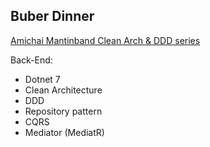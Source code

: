Buber Dinner
---
[Amichai Mantinband Clean Arch & DDD series](https://www.youtube.com/@amantinband)

Back-End:
* Dotnet 7
* Clean Architecture
* DDD
* Repository pattern
* CQRS
* Mediator (MediatR)
